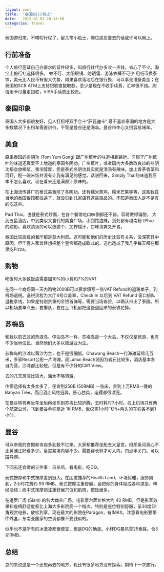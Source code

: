 ```yaml
---
layout: post
title:  "泰国旅行小贴士"
date:   2012-01-01 20:13:50
categories: Travel
---
```

泰国游归来。不唠叨行程了，留几笔小贴士，哪位朋友要去的话或许可以用上。

## 行前准备

个人旅行签证自己办要求的证件较多，叫旅行社代办多收一点钱，省心了不少。淘宝上旅行社选择很多。
蚊不叮、太阳眼镜、防晒霜、游泳衣裤不可少
用纸币换泰铢，美元比人民币有很大优势，如果喜欢落地后在银行换，可以事先准备美金；在泰国的SCB ATM上支持银联直接取款，至少是现在不收手续费，汇率很不错。刷信用卡尽量走银联，VISA手续费比较贵。

## 泰国印象

泰国人大多都很友好，见人打招呼双手合十“萨瓦迪卡”
最不喜欢泰国的地方是大多数情况下出租车需要讲价，不管是曼谷还是海岛。曼谷市中心又很容易堵车。

## 美食

原来泰国的冬阴功 (Tom Yum Gong) 跟广州蕉叶的味道相距甚远。习惯了广州蕉叶的味道还真爱不上地道的泰国冬阴功。广州蕉叶，或者国内大多数改良过的冬阴功都会放椰浆，香浓醇厚，但是泰式冬阴功其实就是清汤有辣味，加上香茅香菜和河虾，配一碗米饭并没有让我有满足的感觉。话说回来，Simply Thai的味道我原本不怎么喜欢，现在看来还是满原汁原味的。

在上海流传甚广的泰式美食除了冬阴功，还有糯米蒸鸡，糯米芒果等等，这些我在当地的泰国餐馆都找遍了，就没见到几家店有这些菜品的。不知道泰国人是不是真的吃这些。

Pad Thai，也就是泰式炒面，在各个餐馆吃口味倒都还不错。容易做得偏甜。
大到五星酒店，中到类似大食代的美食广场，小到路边摊，到处都有越南粉 (Pho) 的踪影。喜欢清淡的可以选这个，加柠檬汁，口味清爽又开胃。

泰国比较高级的餐厅都是意大利菜。这可能和他们的历史比较有关系，没深究其中原因，但毕竟人家曾经想把整个皇宫都造成欧式的。这也造成了我几乎每天都在那里吃Pizza。

## 购物

吃饭时大多数饭店需要加10%的小费和7%的VAT

在同一个商场同一天内购物2000B可以要求填写一张VAT Refund的退税单子，到机场退税。退税流程为大厅4号口盖章，Check In 以后到 VAT Refund 窗口排队退税拿钱。如果是特别贵重的金银首饰等，需要当场查验，以确认带出了泰国。所以机场要早点去，要排队，要在上飞机前把这些退回来的泰铢花掉。

## 苏梅岛

和我以前去过的热浪岛、停泊岛不一样，苏梅岛是一个大岛，不仅仅是旅游，也有不少当地住民，当然他们大多以旅游业为生。

苏梅岛的沙滩以黄沙为主，也不是很细腻。Chawang Beach一代海滩延绵几百米，多家Resort公用一片海滩，而Lamai Beach则因为岩石比较多，酒店基本各自为营，沙滩都比较短，但是有不少好的Cliff View。

去的几天风浪比较大，海水不够清澈。

住宿选择有太多太多了，便宜到250B (50RMB) 一张床，贵到上万RMB一晚的Banyan Tree。而且酒店风格迥异，匠心独具，造得都很漂亮。

在曼谷转机再坐车坐船再坐车到苏梅比较折腾，去时耗时7小时。岛上机场只有两个航空公司，飞到曼谷单程票近 1K RMB，但仅需1小时飞行+两头的车程各不到1小时。

## 曼谷

可以参观的宫殿和寺庙多到数不过来。大家都推荐坐船去大皇宫，但那条河真心不比黄浦江好看多少。皇宫紧凑内容不少。需要穿长裤才可入内。四点半关门。可以蹭导游。

下回去还会做的三件事：马杀鸡，看电影，吃DQ。

泰式按摩和中式按摩差别挺大。在朋友推荐的Health Land，环境优雅，服务周到，2小时花费约 90 RMB。泰式按摩注重舒展，会把你的身体拗成各种造型，申经活络；而中式按摩则注重舒展穴位和肌肉，按压居多。

在暹罗广场 (Siam) 的各大商业广场，电影票台面价格大约 40 RMB，但是影音效果和座椅舒适度都比上海大多影院高一个档次。特别是座位特别舒服，呈30度仰角观赏电影，放松到家。现在最大的影院在Paragon，有IMAX。注意看电影要带件外套，东南亚国家的空调都像不要钱似的。

似乎也不是所有的冰激凌都很便宜，但是DQ的确是。小杯DQ暴风雪25泰铢，合5元RMB。
 

## 总结

总的来说这是一个还想再去的地方，也还有很多地方没有探索。期待下一次旅行。